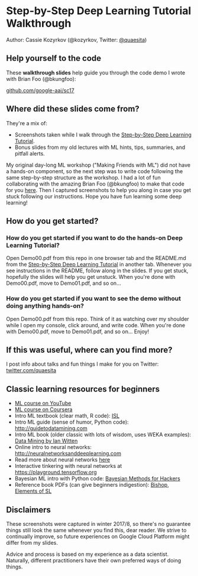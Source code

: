 # Step-by-Step Deep Learning Tutorial Walkthrough

Author: Cassie Kozyrkov (@kozyrkov, Twitter: [@quaesita](http://twitter.com/quaesita))

## Help yourself to the code

These **walkthrough slides** help guide you through the code demo I wrote with Brian Foo (@bkungfoo):

[github.com/google-aai/sc17](https://github.com/google-aai/sc17)

## Where did these slides come from?

They're a mix of:

* Screenshots taken while I walk through the [Step-by-Step Deep Learning Tutorial](https://github.com/google-aai/sc17).
* Bonus slides from my old lectures with ML hints, tips, summaries, and pitfall alerts.

My original day-long ML workshop ("Making Friends with ML") did not have a hands-on component, so the next step was to write code following the same step-by-step structure as the workshop.  I had a lot of fun collaborating with the amazing Brian Foo (@bkungfoo) to make that code for you [here](https://github.com/google-aai/sc17).  Then I captured screenshots to help you along in case you get stuck following our instructions.  Hope you have fun learning some deep learning!

## How do you get started?

### How do you get started if you want to do the hands-on Deep Learning Tutorial?

Open Demo00.pdf from this repo in one browser tab and the README.md from the [Step-by-Step Deep Learning Tutorial](https://github.com/google-aai/sc17) in another tab.  Whenever you see instructions in the README, follow along in the slides.  If you get stuck, hopefully the slides will help you get unstuck.  When you're done with Demo00.pdf, move to Demo01.pdf, and so on...

### How do you get started if you want to see the demo without doing anything hands-on?

Open Demo00.pdf from this repo.  Think of it as watching over my shoulder while I open my console, click around, and write code.  When you're done with Demo00.pdf, move to Demo01.pdf, and so on... Enjoy!

## If this was useful, where can you find more?

I post info about talks and fun things I make for you on Twitter: [twitter.com/quaesita](http://twitter.com/quaesita)

## Classic learning resources for beginners

* [ML course on YouTube](work.caltech.edu/lectures.html#lectures)
* [ML course on Coursera](https://www.coursera.org/learn/machine-learning)
* Intro ML textbook (clear math, R code): [ISL](http://faculty.marshall.usc.edu/gareth-james/ISL/)
* Intro ML guide (sense of humor, Python code): http://guidetodatamining.com
* Intro ML book (older classic with lots of wisdom, uses WEKA examples): [Data Mining by Ian Witten](ftp://ftp.ingv.it/pub/manuela.sbarra/Data%20Mining%20Practical%20Machine%20Learning%20Tools%20and%20Techniques%20-%20WEKA.pdf)
* Online intro to neural networks: http://neuralnetworksanddeeplearning.com
* Read more about neural networks [here](http://colah.github.io/)
* Interactive tinkering with neural networks at https://playground.tensorflow.org
* Bayesian ML intro with Python code: [Bayesian Methods for Hackers](http://nbviewer.jupyter.org/github/CamDavidsonPilon/Probabilistic-Programming-and-Bayesian-Methods-for-Hackers/blob/master/Prologue/Prologue.ipynb)
* Reference book PDFs (can give beginners indigestion): [Bishop](http://users.isr.ist.utl.pt/~wurmd/Livros/school/Bishop%20-%20Pattern%20Recognition%20And%20Machine%20Learning%20-%20Springer%20%202006.pdf), [Elements of SL](http://statweb.stanford.edu/~tibs/ElemStatLearn/printings/ESLII_print10.pdf)

## Disclaimers

These screenshots were captured in winter 2017/8, so there's no guarantee things still look the same whenever you find this, dear reader.  We strive to continually improve, so future experiences on Google Cloud Platform might differ from my slides.

Advice and process is based on my experience as a data scientist.  Naturally, different practitioners have their own preferred ways of doing things.
